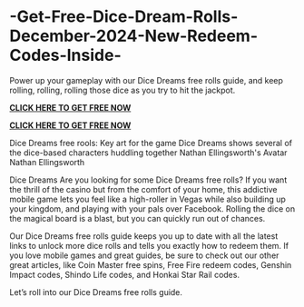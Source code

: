 # -Get-Free-Dice-Dream-Rolls-December-2024-New-Redeem-Codes-Inside-
Power up your gameplay with our Dice Dreams free rolls guide, and keep rolling, rolling, rolling those dice as you try to hit the jackpot.


**[CLICK HERE TO GET FREE NOW](https://offer.tq24k.com/dicedreams/)**

**[CLICK HERE TO GET FREE NOW](https://offer.tq24k.com/all-gift-card/)**


Dice Dreams free rools: Key art for the game Dice Dreams shows several of the dice-based characters huddling together
Nathan Ellingsworth's Avatar
Nathan Ellingsworth


Dice Dreams
Are you looking for some Dice Dreams free rolls? If you want the thrill of the casino but from the comfort of your home, this addictive mobile game lets you feel like a high-roller in Vegas while also building up your kingdom, and playing with your pals over Facebook. Rolling the dice on the magical board is a blast, but you can quickly run out of chances.


Our Dice Dreams free rolls guide keeps you up to date with all the latest links to unlock more dice rolls and tells you exactly how to redeem them. If you love mobile games and great guides, be sure to check out our other great articles, like Coin Master free spins, Free Fire redeem codes, Genshin Impact codes, Shindo Life codes, and Honkai Star Rail codes.

Let’s roll into our Dice Dreams free rolls guide.
